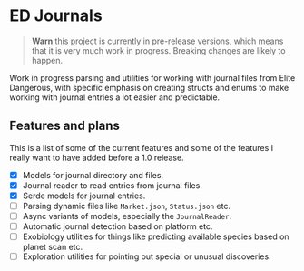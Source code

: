 # ED Journals

> **Warn** this project is currently in pre-release versions, which means that it is very much work in progress. Breaking
> changes are likely to happen.

Work in progress parsing and utilities for working with journal files from Elite Dangerous, with specific emphasis on
creating structs and enums to make working with journal entries a lot easier and predictable.

## Features and plans

This is a list of some of the current features and some of the features I really want to have added before a 1.0
release.

- [x] Models for journal directory and files.
- [x] Journal reader to read entries from journal files.
- [x] Serde models for journal entries.
- [ ] Parsing dynamic files like `Market.json`, `Status.json` etc.
- [ ] Async variants of models, especially the `JournalReader`.
- [ ] Automatic journal detection based on platform etc.
- [ ] Exobiology utilities for things like predicting available species based on planet scan etc.
- [ ] Exploration utilities for pointing out special or unusual discoveries.
